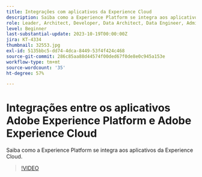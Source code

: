 ```yaml
---
title: Integrações com aplicativos da Experience Cloud
description: Saiba como a Experience Platform se integra aos aplicativos da Experience Cloud.
role: Leader, Architect, Developer, Data Architect, Data Engineer, Admin, User
level: Beginner
last-substantial-update: 2023-10-19T00:00:00Z
jira: KT-4334
thumbnail: 32553.jpg
exl-id: 5135bbc5-dd74-4dca-8449-53f4f424c468
source-git-commit: 286c85aa88d44574f00ded67f0de8e0c945a153e
workflow-type: tm+mt
source-wordcount: '35'
ht-degree: 57%

---
```


# Integrações entre os aplicativos Adobe Experience Platform e Adobe Experience Cloud

Saiba como a Experience Platform se integra aos aplicativos da Experience Cloud.

>[!VIDEO](https://video.tv.adobe.com/v/32553?learn=on&enablevpops)


